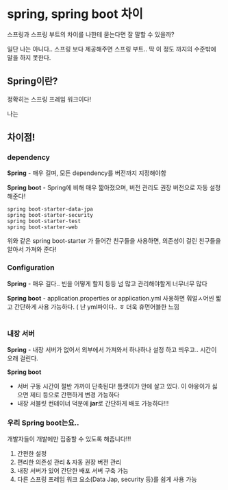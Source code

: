 # spring, spring boot 차이

스프링과 스프링 부트의 차이를 나한테 묻는다면 잘 말할 수 있을까?

일단 나는 아니다.. 스프링 보다 제공해주면 스프링 부트.. 딱 이 정도 까지의 수준밖에 말을 하지 못한다.

## Spring이란?

정확히는 스프링 프레임 워크이다!

나는 


## 차이점!

### dependency
**Spring** - 매우 길며, 모든 dependency를 버전까지 지정해야함

**Spring boot** - Spring에 비해 매우 짧아졌으며, 버전 관리도 권장 버전으로 자동 설정해준다!

~~~
spring boot-starter-data-jpa
spring boot-starter-security
spring boot-starter-test
spring boot-starter-web
~~~
위와 같은 spring boot-starter 가 들어간 친구들을 사용하면, 의존성이 걸린 친구들을 알아서 가져와 준다!

### Configuration
**Spring** - 매우 길다.. 빈을 어떻게 할지 등등 넘 많고 관리해야할게 너무너무 많다

**Spring boot** - application.properties or application.yml 사용하면 훠얼ㅅ어씬 짧고 간단하게 사용 가능하다. ( 난 yml파이다.. ㅎ 더욱 휴먼어블한 느낌
<br/><br>
### 내장 서버

**Spring** - 내장 서버가 없어서 외부에서 가져와서 하나하나 설정 하고 띄우고.. 시간이 오래 걸린다.

**Spring boot** 
- 서버 구동 시간이 절반 가까이 단축된다! 톰캣이가 안에 살고 있다. 이 야옹이가 싫으면 제티 등으로 간편하게 변경 가능하다
- 내장 서블릿 컨테이너 덕분에 **jar**로 간단하게 배포 가능하다!!!


### 우리 Spring boot는요..

개발자들이 개발에만 집중할 수 있도록 해줍니다!!!

1. 간편한 설정
2. 편리한 의존성 관리 & 자동 권장 버전 관리
3. 내장 서버가 있어 간단한 배포 서버 구축 가능
4. 다른 스프링 프레임 워크 요소(Data Jap, security 등)를 쉽게 사용 가능
